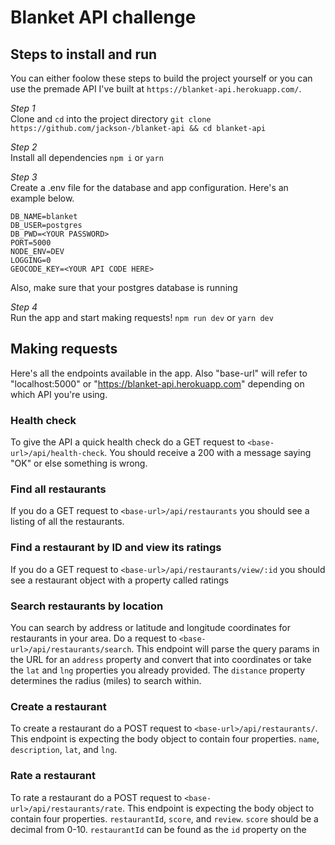 # Blanket API challenge

## Steps to install and run
You can either foolow these steps to build the project yourself or you can use the premade API I've built at `https://blanket-api.herokuapp.com/`.

*Step 1*  
Clone and `cd` into the project directory
`git clone https://github.com/jackson-/blanket-api && cd blanket-api`

*Step 2*  
Install all dependencies
`npm i` or `yarn`

*Step 3*  
Create a .env file for the database and app configuration. Here's an example below.

```
DB_NAME=blanket
DB_USER=postgres
DB_PWD=<YOUR PASSWORD>
PORT=5000
NODE_ENV=DEV
LOGGING=0
GEOCODE_KEY=<YOUR API CODE HERE>
```  

Also, make sure that  your postgres database is running

*Step 4*  
Run the app and start making requests!
`npm run dev` or `yarn dev`

## Making requests
Here's all the endpoints available in the app. Also "base-url" will refer to "localhost:5000" or "https://blanket-api.herokuapp.com" depending on which API you're using.

### Health check
To give the API a quick health check do a GET request to `<base-url>/api/health-check`. You should receive a 200 with a message saying "OK" or else something is wrong.

### Find all restaurants
If you do a GET request to `<base-url>/api/restaurants` you should see a listing of all the restaurants.

### Find a restaurant by ID and view its ratings
If you do a GET request to `<base-url>/api/restaurants/view/:id` you should see a restaurant object with a property called ratings

### Search restaurants by location
You can search by address or latitude and longitude coordinates for restaurants in your area. Do a request to `<base-url>/api/restaurants/search`. This endpoint will parse the query params in the URL for an `address` property and convert that into coordinates or take the `lat` and `lng` properties you already provided.
The `distance` property determines the radius (miles) to search within.

### Create a restaurant
To create a restaurant do a POST request to
`<base-url>/api/restaurants/`. This endpoint is expecting the body object to contain four properties. `name`, `description`, `lat`, and `lng`.

### Rate a restaurant
To rate a restaurant do a POST request to
`<base-url>/api/restaurants/rate`. This endpoint is expecting the body object to contain four properties. `restaurantId`, `score`, and `review`. `score` should be a decimal from 0-10. `restaurantId` can be found as the `id` property on the 